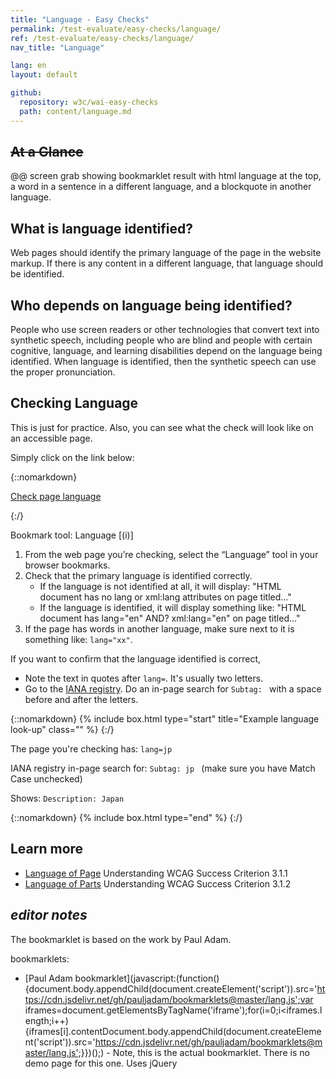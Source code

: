 ```yaml
---
title: "Language - Easy Checks"
permalink: /test-evaluate/easy-checks/language/
ref: /test-evaluate/easy-checks/language/
nav_title: "Language"

lang: en
layout: default

github:
  repository: w3c/wai-easy-checks
  path: content/language.md
---
```


## ~~At a Glance~~

@@ screen grab showing bookmarklet result with html language at the top, a word in a sentence in a different language, and a blockquote in another language.

## What is language identified?

Web pages should identify the primary language of the page in the website markup. If there is any content in a different language, that language should be identified.

## Who depends on language being identified?

People who use screen readers or other technologies that convert text into synthetic speech, including people who are blind and people with certain cognitive, language, and learning disabilities depend on the language being identified. When language is identified, then the synthetic speech can use the proper pronunciation.

## Checking Language

This is just for practice. Also, you can see what the check will look like on an accessible page.

Simply click on the link below:

{::nomarkdown}
<p>
  <a class="button active" href="javascript:void%20function(){(el=document.querySelector(%22%23language-check-styles%22))%26%26el.remove(),(el=document.querySelector(%22%23language-check-message%22))%26%26el.remove(),document.querySelector(%22body%22).insertAdjacentHTML(%22afterbegin%22,%22%3Cstyle%20id='language-check-styles'%3E%23language-check-message{position:fixed;width:40%25;top:40%25;left:50%25;transform:translate(-50%25,-50%25);z-index:1000;color:black;font-family:Noto%20Sans,Trebuchet%20MS,Helvetica%20Neue,Arial,sans-serif}aside{border:solid%201px%20%23ddd;background-color:%23fff;box-shadow:0%204px%208px%200%20rgba(0,0,0,0.2),0%206px%2020px%200%20rgba(0,0,0,0.19);}%23language-check-message%20header{font-weight:700;background-color:%23f2f2f2;color:%23005a6a;padding:8px%2016px;}%23language-check-message%20header%20a{float:right;text-decoration:none}%23language-check-message%20div{padding:8px%2016px;}%23language-message%20div%20span{font-weight:500;}%3C/style%3E%22);let%20a=navigator.language||navigator.userLanguage,b=new%20Intl.DisplayNames([a],{type:%22language%22});var%20c=%22%22;let%20d=document.documentElement.lang||document.getElementsByTagName(%22html%22)[0].getAttribute(%22xml:lang%22);c+=d%3F%22Page%20langage%20is:%20%3Cspan%3E%22+d+%22%20(%22+b.of(d)+%22)%3C/span%3E%22:%22Page%20langage%20is%20not%20specified%22,document.querySelector(%22body%22).insertAdjacentHTML(%22afterbegin%22,%22%3Caside%20id=\%22language-check-message\%22%20tabindex=\%22-1\%22%3E%3Cheader%3EPage%20Language%3Ca%20href=\%22javascript:document.querySelector('%23language-check-message').remove();\%22%20aria-label=\%22dismiss\%22%3EX%3C/a%3E%3C/header%3E%3Cdiv%3E%22+c+%22%3C/div%3E%3C/aside%3E%22),document.getElementById(%22language-check-message%22).focus()}();">Check page language</a>
</p>
{:/}

Bookmark tool: Language [(i)]

1. From the web page you’re checking, select the “Language” tool in your browser bookmarks.
2. Check that the primary language is identified correctly.
   * If the language is not identified at all, it will display: "HTML document has no lang or xml:lang attributes on page titled..."
   * If the language is identified, it will display something like: "HTML document has lang="en" AND? xml:lang="en" on page titled..."
3. If the page has words in another language, make sure next to it is something like: ```lang="xx"```.

If you want to confirm that the language identified is correct,
* Note the text in quotes after ```lang=```. It's usually two letters.
* Go to the [IANA registry](https://www.iana.org/assignments/language-subtag-registry/language-subtag-registry). Do an in-page search for ```Subtag: ``` with a space before and after the letters.

{::nomarkdown}
{% include box.html type="start" title="Example language look-up" class="" %}
{:/}

The page you're checking has: ```lang=jp```

IANA registry in-page search for: ```Subtag: jp ``` (make sure you have Match Case unchecked)

Shows: ```Description: Japan```

{::nomarkdown}
{% include box.html type="end" %}
{:/}

## Learn more

* [Language of Page](https://www.w3.org/WAI/WCAG22/Understanding/language-of-page.html) Understanding WCAG Success Criterion 3.1.1
* [Language of Parts](https://www.w3.org/WAI/WCAG22/Understanding/language-of-parts) Understanding WCAG Success Criterion 3.1.2

## _editor notes_

The bookmarklet is based on the work by Paul Adam.

bookmarklets:
* [Paul Adam bookmarklet](javascript:(function(){document.body.appendChild(document.createElement('script')).src='https://cdn.jsdelivr.net/gh/pauljadam/bookmarklets@master/lang.js';var iframes=document.getElementsByTagName('iframe');for(i=0;i<iframes.length;i++) {iframes[i].contentDocument.body.appendChild(document.createElement('script')).src='https://cdn.jsdelivr.net/gh/pauljadam/bookmarklets@master/lang.js';}})();) - Note, this is the actual bookmarklet. There is no demo page for this one. Uses jQuery

<script>
  
</script>
